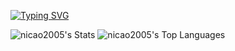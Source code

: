 [![Typing SVG](https://readme-typing-svg.herokuapp.com?font=Fira+Code&size=30&duration=1000&pause=500&color=ffffff&center=true&vCenter=true&multiline=true&width=1000&height=80&lines=>+Hello+World!;Meu+Nome+é+Nícolas+Leffa+Pessel)](https://git.io/typing-svg)


![nicao2005's Stats](https://github-readme-stats.vercel.app/api?username=nicao2005&theme=discord_old_blurple&show_icons=true&hide_border=true&count_private=true)
![nicao2005's Top Languages](https://github-readme-stats.vercel.app/api/top-langs/?username=nicao2005&theme=discord_old_blurple&show_icons=true&hide_border=true&layout=compact)
